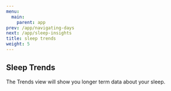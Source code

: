 ```yaml
---
menu:
  main:
    parent: app
prev: /app/navigating-days
next: /app/sleep-insights
title: sleep trends
weight: 5
---
```


## Sleep Trends


The Trends view will show you longer term data about your sleep.

